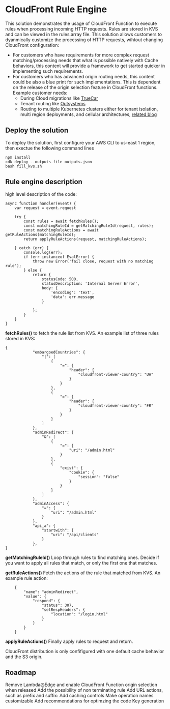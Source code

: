 # CloudFront Rule Engine

This solution demonstrates the usage of CloudFront Function to execute rules when processing incoming HTTP requests. Rules are stored in KVS and can be viewed in the rules.array file. This solution allows customers to dyanmically customize the processing of HTTP requests, wihtout changing CloudFront configuration:
* For customers who have requirements for more complex request matching/processing needs that what is possible natively with Cache behaviors, this content will provide a framework to get started quicker in implementing such requirements.
* For customers who has advanced origin routing needs, this content could be also a blue print for such implementations. This is dependent on the release of the origin selection feature in CloudFront functions. Example customer needs:
    * During Cloud  migrations like [TrueCar](https://aws.amazon.com/blogs/networking-and-content-delivery/truecars-dynamic-routing-with-aws-lambdaedge/)
    * Tenant routing like [Outsystems](https://aws.amazon.com/blogs/architecture/dynamic-request-routing-in-multi-tenant-systems-with-amazon-cloudfront/)
    * Routing to multiple Kubernetes clusters either for tenant isolation, multi region deployments, and cellular architectures, [related blog](https://aws.amazon.com/blogs/containers/how-to-leverage-application-load-balancers-advanced-request-routing-to-route-application-traffic-across-multiple-amazon-eks-clusters/)

## Deploy the solution

To deploy the solution, first configure your AWS CLI to us-east 1 region, then exectue the following command lines
```
npm install
cdk deploy --outputs-file outputs.json
bash fill_kvs.sh
```

## Rule engine description

high level description of the code:

```
async function handler(event) {
    var request = event.request
    
    try {
        const rules = await fetchRules();
        const matchingRuleId = getMatchingRuleId(request, rules);
        const matchingRuleActions = await getRuleActions(matchingRuleId);
        return applyRuleActions(request, matchingRuleActions);
        
    } catch (err) {
        console.log(err);
        if (err instanceof EvalError) {
            throw new Error('fail close, request with no matching rule');
        } else {
            return {
                statusCode: 500,
                statusDescription: 'Internal Server Error',
                body: {
                    'encoding': 'text',
                    'data': err.message
                }
                
            };
        }
    }
}
```

**fetchRules()** to fetch the rule list from KVS. An example list of three rules stored in KVS:
```
{
            "embargoedCountries": {
                "|": [
                    {
                        "=": {
                            "header": {
                                "cloudfront-viewer-country": "UA"
                            }
                        }
                    },
                    {
                        "=": {
                            "header": {
                                "cloudfront-viewer-country": "FR"
                            }
                        }
                    }
                ]
            },
            "adminRedirect": {
                "&": [
                    {
                        "=": {
                            "uri": "/admin.html"
                        }
                    },
                    {
                        "exist": {
                            "cookie": {
                                "session": "false"
                            }
                        }
                    }
                ]
            },
            "adminAccess": {
                "=": {
                    "uri": "/admin.html"
                }
            },
            "api_a": {
                "startwith": {
                    "uri": "/api/clients"
                }
            },
}
```
**getMatchingRuleId()** Loop through rules to find matching ones. Decide if you want to apply all rules that match, or only the first one that matches.


**getRuleActions()** Fetch the actions of the rule that matched from KVS.  An example rule action:
```
    {
        "name": "adminRedirect",
        "value": {
            "respond": {
                "status": 307,
                "setRespHeaders": {
                    "location": "/login.html"
                }
            }
        }
    }
```
**applyRuleActions()** Finally apply rules to request and return.


CloudFront distribution is only confifigured with one default cache behavior and the S3 origin.


## Roadmap

Remove Lambda@Edge and enable CloudFront Function origin selection when released
Add the possibility of non terminating rule
Add URL actions, such as prefix and suffix:
Add caching controls
Make operation names customizable
Add recommendations for optimzing the code
Key generation
